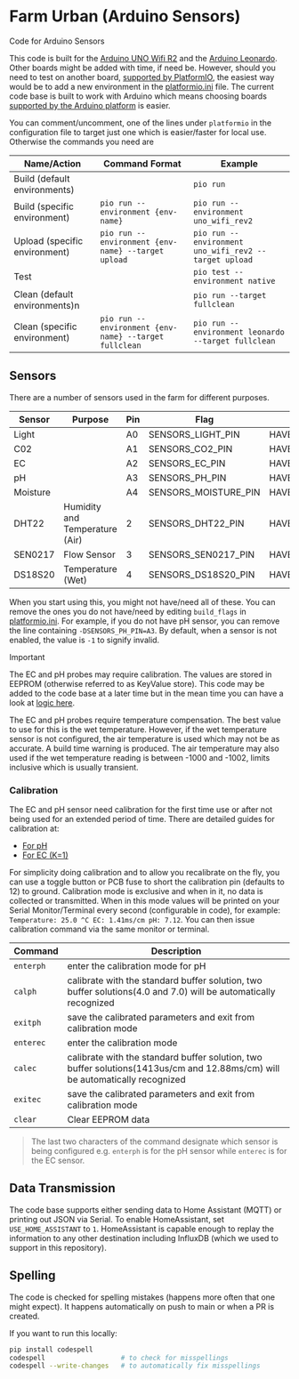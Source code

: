 # Farm Urban (Arduino Sensors)

Code for Arduino Sensors

This code is built for the [Arduino UNO Wifi R2](https://store.arduino.cc/products/arduino-uno-wifi-rev2) and the [Arduino Leonardo](https://store.arduino.cc/products/arduino-leonardo-with-headers). Other boards might be added with time, if need be. However, should you need to test on another board, [supported by PlatformIO](https://docs.platformio.org/en/latest/boards/index.html), the easiest way would be to add a new environment in the [platformio.ini](./platformio.ini) file. The current code base is built to work with Arduino which means choosing boards [supported by the Arduino platform](https://docs.platformio.org/en/latest/frameworks/arduino.html#boards) is easier.

You can comment/uncomment, one of the lines under `platformio` in the configuration file to target just one which is easier/faster for local use. Otherwise the commands you need are

|Name/Action|Command Format|Example|
|--|--|--|
|Build (default environments)||`pio run`|
|Build (specific environment)|`pio run --environment {env-name}`|`pio run --environment uno_wifi_rev2`|
|Upload (specific environment)|`pio run --environment {env-name} --target upload`|`pio run --environment uno_wifi_rev2 --target upload`|
|Test||`pio test --environment native`|
|Clean (default environments)n||`pio run --target fullclean`|
|Clean (specific environment)|`pio run --environment {env-name} --target fullclean`|`pio run --environment leonardo --target fullclean`|

## Sensors

There are a number of sensors used in the farm for different purposes.

|Sensor|Purpose|Pin|Flag|Macro|
|--|--|--|--|--|
|Light||A0|SENSORS_LIGHT_PIN|HAVE_LIGHT|
|C02||A1|SENSORS_CO2_PIN|HAVE_CO2|
|EC||A2|SENSORS_EC_PIN|HAVE_EC|
|pH||A3|SENSORS_PH_PIN|HAVE_PH|
|Moisture||A4|SENSORS_MOISTURE_PIN|HAVE_MOISTURE|
|DHT22|Humidity and Temperature (Air)|2|SENSORS_DHT22_PIN|HAVE_TEMP_HUMIDITY|
|SEN0217|Flow Sensor|3|SENSORS_SEN0217_PIN|HAVE_FLOW|
|DS18S20|Temperature (Wet)|4|SENSORS_DS18S20_PIN|HAVE_TEMP_WET|

When you start using this, you might not have/need all of these. You can remove the ones you do not have/need by editing `build_flags` in [platformio.ini](./platformio.ini). For example, if you do not have pH sensor, you can remove the line containing `-DSENSORS_PH_PIN=A3`. By default, when a sensor is not enabled, the value is `-1` to signify invalid.

> [!IMPORTANT]
> The EC and pH probes may require calibration. The values are stored in EEPROM (otherwise referred to as KeyValue store). This code may be added to the code base at a later time but in the mean time you can have a look at [logic here](https://github.com/farm-urban/fufarm_rpi_arduino_shield).
>
> The EC and pH probes require temperature compensation. The best value to use for this is the wet temperature. However, if the wet temperature sensor is not configured, the air temperature is used which may not be as accurate. A build time warning is produced.
> The air temperature may also used if the wet temperature reading is between -1000 and -1002, limits inclusive which is usually transient.

### Calibration

The EC and pH sensor need calibration for the first time use or after not being used for an extended period of time. There are detailed guides for calibration at:

- [For pH](https://wiki.dfrobot.com/Gravity__Analog_pH_Sensor_Meter_Kit_V2_SKU_SEN0161-V2)
- [For EC (K=1)](https://wiki.dfrobot.com/Gravity__Analog_Electrical_Conductivity_Sensor___Meter_V2__K%3D1__SKU_DFR0300)

For simplicity doing calibration and to allow you recalibrate on the fly, you can use a toggle button or PCB fuse to short the calibration pin (defaults to 12) to ground. Calibration mode is exclusive and when in it, no data is collected or transmitted. When in this mode values will be printed on your Serial Monitor/Terminal every second (configurable in code), for example: `Temperature: 25.0 ^C EC: 1.41ms/cm pH: 7.12`. You can then issue calibration command via the same monitor or terminal.

|Command|Description|
|--|--|
|`enterph`|enter the calibration mode for pH|
|`calph`|calibrate with the standard buffer solution, two buffer solutions(4.0 and 7.0) will be automatically recognized|
|`exitph`|save the calibrated parameters and exit from calibration mode|
|`enterec`|enter the calibration mode|
|`calec`|calibrate with the standard buffer solution, two buffer solutions(1413us/cm and 12.88ms/cm) will be automatically recognized|
|`exitec`|save the calibrated parameters and exit from calibration mode|
|`clear`|Clear EEPROM data|

> The last two characters of the command designate which sensor is being configured e.g. `enterph` is for the pH sensor while `enterec` is for the EC sensor.

## Data Transmission

The code base supports either sending data to Home Assistant (MQTT) or printing out JSON via Serial. To enable HomeAssistant, set `USE_HOME_ASSISTANT` to `1`. HomeAssistant is capable enough to replay the information to any other destination including InfluxDB (which we used to support in this repository).

## Spelling

The code is checked for spelling mistakes (happens more often that one might expect). It happens automatically on push to main or when a PR is created.

If you want to run this locally:

```bash
pip install codespell
codespell                   # to check for misspellings
codespell --write-changes   # to automatically fix misspellings
```
